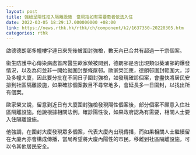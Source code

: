 ```yaml
---
layout: post
title: 強檢呈陽性拒入隔離設施　當局指如有需要患者依法入住
date: 2022-03-05 18:29:17.000000000 +08:00
link: https://news.rthk.hk/rthk/ch/component/k2/1637350-20220305.htm
categories: rthk
---
```


啟德德朗邨多幢樓宇連日來先後被圍封強檢，數天內已合共有超過一千宗個案。

衞生防護中心傳染病處首席醫生歐家榮被問到，德朗邨是否出現類似葵涌邨的爆發情況，以及為何並非一開始就圍封整條屋邨。歐家榮回應，德朗邨圍封範圍大，涉及多幢大廈，因此要分批在不同日子圍封強檢，如發現確診個案，會盡快將居民安排到社區隔離設施，如果確診個案數目不尋常地多，會延長多一日圍封，以找出所有個案。

歐家榮又說，留意到近日有大廈圍封強檢發現陽性個案後，部分個案不願意入住社區隔離設施。他說根據相關法例，確診陽性後，如果政府認為有需要，相關人士要入住隔離設施。

他強調，在圍封大廈發現眾多個案，代表大廈內出現傳播，而如果相關人士繼續留在大廈內亦會構成傳播，當局希望將大廈內陽性的市民，移離到社區隔離設施，可以令其他居民安全。
